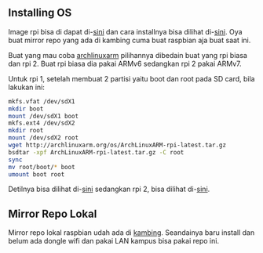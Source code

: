 ## Installing OS

Image rpi bisa di dapat di-[sini](https://www.raspberrypi.org/downloads/) dan cara installnya bisa dilihat di-[sini](https://www.raspberrypi.org/documentation/installation/installing-images/). Oya buat mirror repo yang ada di kambing cuma buat raspbian aja buat saat ini. 

Buat yang mau coba [archlinuxarm](http://archlinuxarm.org/) pilihannya dibedain buat yang rpi biasa dan rpi 2. Buat rpi biasa dia pakai ARMv6 sedangkan rpi 2 pakai ARMv7.

Untuk rpi 1, setelah membuat 2 partisi yaitu boot dan root pada SD card, bila lakukan ini:

```bash
mkfs.vfat /dev/sdX1
mkdir boot
mount /dev/sdX1 boot
mkfs.ext4 /dev/sdX2
mkdir root
mount /dev/sdX2 root
wget http://archlinuxarm.org/os/ArchLinuxARM-rpi-latest.tar.gz
bsdtar -xpf ArchLinuxARM-rpi-latest.tar.gz -C root
sync
mv root/boot/* boot
umount boot root
```

Detilnya bisa dilihat di-[sini](http://archlinuxarm.org/platforms/armv6/raspberry-pi) sedangkan rpi 2, bisa dilihat di-[sini](http://archlinuxarm.org/platforms/armv7/broadcom/raspberry-pi-2).

## Mirror Repo Lokal

Mirror repo lokal raspbian udah ada di [kambing](http://kambing.ui.ac.id). Seandainya baru install dan belum ada dongle wifi dan pakai LAN kampus bisa pakai repo ini.


